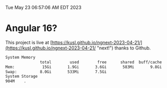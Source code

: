 Tue May 23 06:57:06 AM EDT 2023

# Angular 16?


This project is live at [https://kusl.github.io/ngnext-2023-04-21/](https://kusl.github.io/ngnext-2023-04-21/ "next!") thanks to Github.

```bash
System Memory
               total        used        free      shared  buff/cache   available
Mem:            15Gi       1.9Gi       3.6Gi       583Mi       9.8Gi        12Gi
Swap:          8.0Gi       533Mi       7.5Gi
System Storage
904M	.
```
```bash
